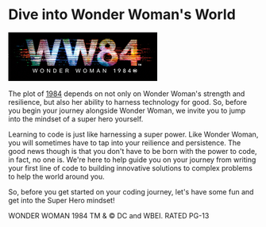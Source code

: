 # Dive into Wonder Woman's World

![Wonder Woman Art](../media/ww84_edu_github_title_card.png)

The plot of [1984](https://www.wonderwomanfilm.com/) depends on not only on Wonder Woman's strength and resilience, but also her ability to harness technology for good. So, before you begin your journey alongside Wonder Woman, we invite you to jump into the mindset of a super hero yourself. 

Learning to code is just like harnessing a super power. Like Wonder Woman, you will sometimes have to tap into your reilience and persistence. The good news though is that you don't have to be born with the power to code, in fact, no one is. We're here to help guide you on your journey from writing your first line of code to building innovative solutions to complex problems to help the world around you.

So, before you get started on your coding journey, let's have some fun and get into the Super Hero mindset!

WONDER WOMAN 1984 TM & © DC and WBEI. RATED PG-13